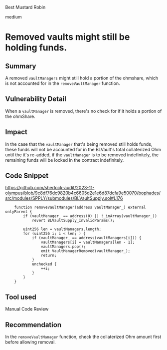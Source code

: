 Best Mustard Robin

medium

# Removed vaults might still be holding funds.


## Summary
A removed `vaultManagers` might still hold a portion of the ohmshare, which is not accounted for in the `removeVaultManager` function.

## Vulnerability Detail

When a `vaultManager` is removed, there's no check for if it holds a portion of the ohmShare. 

## Impact
In the case that the `vaultManager` that's being removed still holds funds, these funds will not be accounted for in the BLVault's total collaterized Ohm until the  it's re-added, if the `vaultManager` is to be removed indefinitely, the remaining funds will be locked in the contract indefinitely.
## Code Snippet
https://github.com/sherlock-audit/2023-11-olympus/blob/9c8df76dc9820b4c6605d2e1e6d87dcfa9e50070/bophades/src/modules/SPPLY/submodules/BLVaultSupply.sol#L176

```solidity
    function removeVaultManager(address vaultManager_) external onlyParent {
        if (vaultManager_ == address(0) || !_inArray(vaultManager_))
            revert BLVaultSupply_InvalidParams();

        uint256 len = vaultManagers.length;
        for (uint256 i; i < len; ) {
            if (vaultManager_ == address(vaultManagers[i])) {
                vaultManagers[i] = vaultManagers[len - 1];
                vaultManagers.pop();
                emit VaultManagerRemoved(vaultManager_);
                return;
            }
            unchecked {
                ++i;
            }
        }
    }
```
## Tool used
Manual Code Review

## Recommendation
In the `removeVaultManager` function, check the collaterized Ohm amount first before allowing removal. 